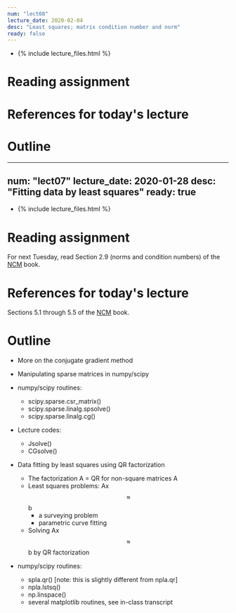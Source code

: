 ```yaml
---
num: "lect08"
lecture_date: 2020-02-04
desc: "Least squares; matrix condition number and norm"
ready: false
---
```


* {% include lecture_files.html %}


# Reading assignment


# References for today's lecture


# Outline
---
num: "lect07"
lecture_date: 2020-01-28
desc: "Fitting data by least squares"
ready: true
---

* {% include lecture_files.html %}


# Reading assignment

For next Tuesday, read Section 2.9 (norms and condition numbers) of the
[NCM](http://www.cs.ucsb.edu/~gilbert/cs111/chapters/) book.

# References for today's lecture

Sections 5.1 through 5.5 of the
[NCM](http://www.cs.ucsb.edu/~gilbert/cs111/chapters/) book.

# Outline

- More on the conjugate gradient method
- Manipulating sparse matrices in numpy/scipy
- numpy/scipy routines:
  - scipy.sparse.csr_matrix()
  - scipy.sparse.linalg.spsolve()
  - scipy.sparse.linalg.cg()
- Lecture codes:
  - Jsolve()
  - CGsolve()

- Data fitting by least squares using QR factorization
  - The factorization A = QR for non-square matrices A
  - Least squares problems: Ax $$\approx$$ b
    - a surveying problem
    - parametric curve fitting 
  - Solving Ax $$\approx$$ b by QR factorization

- numpy/scipy routines:
  - spla.qr() [note: this is slightly different from npla.qr]
  - npla.lstsq() 
  - np.linspace() 
  - several matplotlib routines, see in-class transcript



